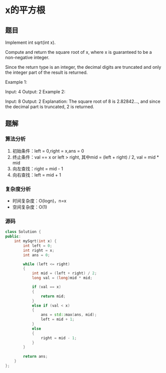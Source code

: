 #  x的平方根
## 题目
Implement int sqrt(int x).

Compute and return the square root of x, where x is guaranteed to be a non-negative integer.

Since the return type is an integer, the decimal digits are truncated and only the integer part of the result is returned.

Example 1:

Input: 4
Output: 2
Example 2:

Input: 8
Output: 2
Explanation: The square root of 8 is 2.82842..., and since 
             the decimal part is truncated, 2 is returned.

## 题解
### 算法分析
1. 初始条件：left = 0,right = x,ans = 0
2. 终止条件：val == x or left > right, 其中mid = (left + right) / 2, val = mid * mid
3. 向左查找：right = mid - 1
4. 向右查找：left = mid + 1
### 复杂度分析
+ 时间复杂度：O(logn)，n=x
+ 空间复杂度：O(1)
### 源码
```C++ []
class Solution {
public:
    int mySqrt(int x) {
        int left = 0;
        int right = x;
        int ans = 0;

        while (left <= right)
        {
            int mid = (left + right) / 2;
            long val = (long)mid * mid;

            if (val == x)
            {
                return mid;
            }
            else if (val < x)
            {
                ans = std::max(ans, mid);
                left = mid + 1;
            }
            else
            {
                right = mid - 1;
            }            
        }
        
        return ans;
    }
};